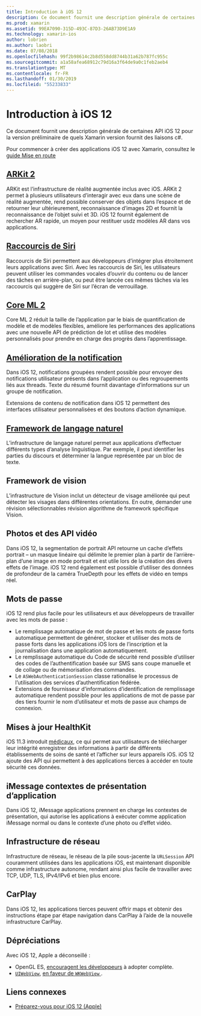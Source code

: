 ```yaml
---
title: Introduction à iOS 12
description: Ce document fournit une description générale de certaines API iOS 12 pour la version préliminaire de quels Xamarin version fournit des liaisons c#.
ms.prod: xamarin
ms.assetid: 99EA7090-315D-493C-87D3-26AB73D9E1A9
ms.technology: xamarin-ios
author: lobrien
ms.author: laobri
ms.date: 07/08/2018
ms.openlocfilehash: 99f2b98614c2b8d558dd8744b31a62b787fc955c
ms.sourcegitcommit: a1a58afea68912c79d16a3f64de9a0c1feb2aeb4
ms.translationtype: MT
ms.contentlocale: fr-FR
ms.lasthandoff: 01/30/2019
ms.locfileid: "55233833"
---
```

# <a name="introduction-to-ios-12"></a>Introduction à iOS 12

Ce document fournit une description générale de certaines API iOS 12 pour la version préliminaire de quels Xamarin version fournit des liaisons c#.

Pour commencer à créer des applications iOS 12 avec Xamarin, consultez le [guide Mise en route](get-started.md)

## <a name="arkit-2arkit2md"></a>[ARKit 2](arkit2.md)

ARKit est l’infrastructure de réalité augmentée inclus avec iOS. ARKit 2 permet à plusieurs utilisateurs d’interagir avec eux dans une scène de réalité augmentée, rend possible conserver des objets dans l’espace et de retourner leur ultérieurement, reconnaissance d’images 2D et fournit la reconnaissance de l’objet suivi et 3D. iOS 12 fournit également de rechercher AR rapide, un moyen pour restituer usdz modèles AR dans vos applications.

## <a name="siri-shortcutssiri-shortcutsmd"></a>[Raccourcis de Siri](siri-shortcuts.md)

Raccourcis de Siri permettent aux développeurs d’intégrer plus étroitement leurs applications avec Siri. Avec les raccourcis de Siri, les utilisateurs peuvent utiliser les commandes vocales d’ouvrir du contenu ou de lancer des tâches en arrière-plan, ou peut être lancée ces mêmes tâches via les raccourcis qui suggère de Siri sur l’écran de verrouillage.

## <a name="core-ml-2coremlmd"></a>[Core ML 2](coreml.md)

Core ML 2 réduit la taille de l’application par le biais de quantification de modèle et de modèles flexibles, améliore les performances des applications avec une nouvelle API de prédiction de lot et utilise des modèles personnalisés pour prendre en charge des progrès dans l’apprentissage.

## <a name="notification-improvementsnotificationsindexmd"></a>[Amélioration de la notification](notifications/index.md)

Dans iOS 12, notifications groupées rendent possible pour envoyer des notifications utilisateur présents dans l’application ou des regroupements liés aux threads. Texte du résumé fournit davantage d’informations sur un groupe de notification.

Extensions de contenu de notification dans iOS 12 permettent des interfaces utilisateur personnalisées et des boutons d’action dynamique.

## <a name="natural-language-frameworknatural-languagemd"></a>[Framework de langage naturel](natural-language.md)

L’infrastructure de langage naturel permet aux applications d’effectuer différents types d’analyse linguistique. Par exemple, il peut identifier les parties du discours et déterminer la langue représentée par un bloc de texte.

## <a name="vision-framework"></a>Framework de vision

L’infrastructure de Vision inclut un détecteur de visage améliorée qui peut détecter les visages dans différentes orientations. En outre, demander une révision sélectionnables révision algorithme de framework spécifique Vision.

## <a name="photo-and-video-apis"></a>Photos et des API vidéo

Dans iOS 12, la segmentation de portrait API retourne un cache d’effets portrait – un masque linéaire qui délimite le premier plan à partir de l’arrière-plan d’une image en mode portrait et est utile lors de la création des divers effets de l’image. iOS 12 rend également est possible d’utiliser des données de profondeur de la caméra TrueDepth pour les effets de vidéo en temps réel.

## <a name="passwords"></a>Mots de passe

iOS 12 rend plus facile pour les utilisateurs et aux développeurs de travailler avec les mots de passe :

- Le remplissage automatique de mot de passe et les mots de passe forts automatique permettent de générer, stocker et utiliser des mots de passe forts dans les applications iOS lors de l’inscription et la journalisation dans une application automatiquement.
- Le remplissage automatique du Code de sécurité rend possible d’utiliser des codes de l’authentification basée sur SMS sans coupe manuelle et de collage ou de mémorisation des commandes.
- Le `ASWebAuthenticationSession` classe rationalise le processus de l’utilisation des services d’authentification fédérée.
- Extensions de fournisseur d’informations d’identification de remplissage automatique rendent possible pour les applications de mot de passe par des tiers fournir le nom d’utilisateur et mots de passe aux champs de connexion.

## <a name="healthkit-updates"></a>Mises à jour HealthKit

iOS 11.3 introduit [médicaux](https://www.apple.com/healthcare/health-records/), ce qui permet aux utilisateurs de télécharger leur intégrité enregistrer des informations à partir de différents établissements de soins de santé et l’afficher sur leurs appareils iOS. iOS 12 ajoute des API qui permettent à des applications tierces à accéder en toute sécurité ces données.

## <a name="imessage-app-presentation-contexts"></a>iMessage contextes de présentation d’application

Dans iOS 12, iMessage applications prennent en charge les contextes de présentation, qui autorise les applications à exécuter comme application iMessage normal ou dans le contexte d’une photo ou d’effet vidéo.

## <a name="network-framework"></a>Infrastructure de réseau

Infrastructure de réseau, le réseau de la pile sous-jacente la `URLSession` API couramment utilisées dans les applications iOS, est maintenant disponible comme infrastructure autonome, rendant ainsi plus facile de travailler avec TCP, UDP, TLS, IPv4/IPv6 et bien plus encore.

## <a name="carplay"></a>CarPlay

Dans iOS 12, les applications tierces peuvent offrir maps et obtenir des instructions étape par étape navigation dans CarPlay à l’aide de la nouvelle infrastructure CarPlay.

## <a name="deprecations"></a>Dépréciations

Avec iOS 12, Apple a déconseillé :

- OpenGL ES, [encouragent les développeurs](https://developer.apple.com/ios/whats-new/) à adopter complète.
- [`UIWebView`](xref:UIKit.UIWebView), [en faveur de `WKWebView` ](https://developer.apple.com/documentation/webkit/wkwebview?language=objc).

## <a name="related-links"></a>Liens connexes

- [Préparez-vous pour iOS 12 (Apple)](https://developer.apple.com/ios/)
